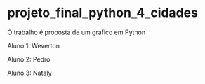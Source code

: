 # projeto_final_python_4_cidades

O trabalho é proposta de um grafico em Python 

Aluno 1: Weverton

Aluno 2: Pedro

Aluno 3: Nataly
